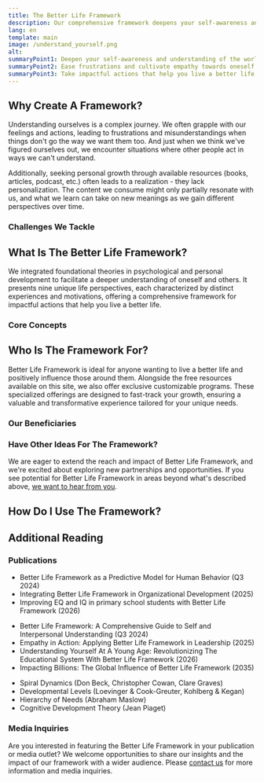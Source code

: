 ```yaml
---
title: The Better Life Framework
description: Our comprehensive framework deepens your self-awareness and understanding of the world and is designed to ease frustrations and cultivate empathy towards oneself and others - leading you to impactful actions that help you live a better life.
lang: en
template: main
image: /understand_yourself.png
alt: 
summaryPoint1: Deepen your self-awareness and understanding of the world.
summaryPoint2: Ease frustrations and cultivate empathy towards oneself and others.
summaryPoint3: Take impactful actions that help you live a better life.
---
```


## Why Create A Framework?

Understanding ourselves is a complex journey. We often grapple with our feelings and actions, leading to frustrations and misunderstandings when things don't go the way we want them too. And just when we think we've figured ourselves out, we encounter situations where other people act in ways we can't understand.

Additionally, seeking personal growth through available resources (books, articles, podcast, etc.) often leads to a realization - they lack personalization. The content we consume might only partially resonate with us, and what we learn can take on new meanings as we gain different perspectives over time.

### Challenges We Tackle

<CardGrid>
  <BasicActionCard
    title="One Size Doesn't Fit All, And Why That's OK"
    description="What works for one might not suit another. This can be disheartening, because we all strive to support and be supported effectively. We need to learn how to adapt our learnings so they can be readily absorbed by others."
  />
  <BasicActionCard
    title="What Worked May Not Keep Working"
    description="We always hope that we will discover a permanant 'life hack' that will transform our life. The reality is that as we level up, so do our needs and motivations. Our strategies need to evolve over time to stay relevant and effective."
  />
  <BasicActionCard
    title="We Feel Like We Are Wasting Our Time"
    description="Understanding why certain knowledge, tools, or community resources don't align with our current selves can prevent feelings of wasted time and effort. This helps keep up our motivation to pursue our best selves."
  />
</CardGrid>

## What Is The Better Life Framework?

We integrated foundational theories in psychological and personal development to facilitate a deeper understanding of oneself and others. It presents nine unique life perspectives, each characterized by distinct experiences and motivations, offering a comprehensive framework for impactful actions that help you live a better life.

### Core Concepts

<CardGrid>
  <BasicActionCard
    title="Understand Why You Think The Way You Do"
    description="Understand how experiences shift your perspectives to leverage success from one area of life to another."
  />
  <BasicActionCard
    title="Understand Human Behaviours"
    description="Gain a deeper understanding into why history repeats itself, and how we can leverage our experiences to work for us."
  />
  <BasicActionCard
    title="Find True Happiness And Fulfillment"
    description="Learn how to maximize your happiness based on your needs and motivations, and level up whenever you are ready."
  />
</CardGrid>

## Who Is The Framework For?

Better Life Framework is ideal for anyone wanting to live a better life and positively influence those around them. Alongside the free resources available on this site, we also offer exclusive customizable programs. These specialized offerings are designed to fast-track your growth, ensuring a valuable and transformative experience tailored for your unique needs.

### Our Beneficiaries 

<CardGrid>
  <BasicActionCard
    title="Individuals"
    description="With Better Life Framework, individuals globally can develop a profound understanding of people, enabling them to nurture fulfilling relationships and live their best lives."
  />
  <BasicActionCard
    title="Educators"
    description="By incorporating Better Life Framework into learning curriculums, we can foster emotional intelligence and effective personal development from a young age."
  />
  <BasicActionCard
    title="Leaders"
    description="We empower leaders to understand complex team dynamics and lead with empathy, creating a productive environment where team members feel understood."
  />
</CardGrid>

### Have Other Ideas For The Framework?

We are eager to extend the reach and impact of Better Life Framework, and we're excited about exploring new partnerships and opportunities. If you see potential for Better Life Framework in areas beyond what's described above, [we want to hear from you](mailto:partnerships@x3.family).

## How Do I Use The Framework?

<CardGrid>
  <FrameworkActionCard
    image="understand_yourself"
    title="Know Yourself"
    description="You don't need to feel so helpless. Your perception of the world is your reality, and the framework will help you figure out where you need to look in order to unlock your potential."
    to="/understand-yourself/understand-the-framework"
    buttonText="Explore The Framework"
  />
  <FrameworkActionCard
    image="unlock_your_potential"
    title="Get The Right Support"
    description="Leveling up doesn't need to be by chance. Knowing your perspective will help you access relevant programs as you need them, minimizing frustrations and setbacks."
    to="/unlock-your-potential/programs"
    buttonText="Check Out Our Programs"
  />
  <FrameworkActionCard
    image="make_positive_impact"
    title="Help Others Effectively"
    description="Don't push your solutions on others without knowing where they are. The framework helps you understand your growth journey to share relavant insights at the right time."
    to="/make-positive-impact"
    buttonText="I'm Ready To Help"
  />
</CardGrid>

## Additional Reading

### Publications

<ExpandableCard title="Papers" eventCategory="/understand-yourself" eventName="clicked papers" contentPreview="We publish cutting-edge research and insightful papers in reputable academic journals.">

- Better Life Framework as a Predictive Model for Human Behavior (Q3 2024)
- Integrating Better Life Framework in Organizational Development (2025)
- Improving EQ and IQ in primary school students with Better Life Framework (2026)

</ExpandableCard>

<ExpandableCard title="Books" eventCategory="/understand-yourself" eventName="clicked books" contentPreview="We're authoring essential books in personal and professional development.">

- Better Life Framework: A Comprehensive Guide to Self and Interpersonal Understanding (Q3 2024)
- Empathy in Action: Applying Better Life Framework in Leadership (2025)
- Understanding Yourself At A Young Age: Revolutionizing The Educational System With Better Life Framework (2026)
- Impacting Billions: The Global Influence of Better Life Framework (2035)

</ExpandableCard>

<ExpandableCard title="References" eventCategory="/understand-yourself" eventName="clicked references" contentPreview="Better Life Framework is based on foundational theories in psychology.">

- Spiral Dynamics (Don Beck, Christopher Cowan, Clare Graves)
- Developmental Levels (Loevinger & Cook-Greuter, Kohlberg & Kegan)
- Hierarchy of Needs (Abraham Maslow)
- Cognitive Development Theory (Jean Piaget)

</ExpandableCard>

### Media Inquiries

Are you interested in featuring the Better Life Framework in your publication or media outlet? We welcome opportunities to share our insights and the impact of our framework with a wider audience. Please [contact us](mailto:press@x3.family) for more information and media inquiries.